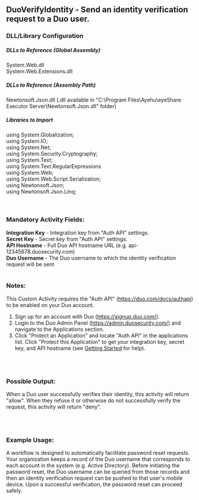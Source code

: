 ## DuoVerifyIdentity - Send an identity verification request to a Duo user.

### DLL/Library Configuration
##### DLLs to Reference (Global Assembly)
System.Web.dll </br>
System.Web.Extensions.dll </br>
##### DLLs to Reference (Assembly Path)
Newtonsoft.Json.dll (.dll available in "C:\Program Files\Ayehu\eyeShare Executor Server\Newtonsoft.Json.dll" folder)</br>
##### Libraries to Import
using System.Globalization; </br>
using System.IO; </br>
using System.Net; </br>
using System.Security.Cryptography; </br>
using System.Text; </br>
using System.Text.RegularExpressions </br>
using System.Web; </br>
using System.Web.Script.Serialization; </br>
using Newtonsoft.Json; </br>
using Newtonsoft.Json.Linq; </br>
 </br><br>


### Mandatory Activity Fields:
**Integration Key** - Integration key from "Auth API" settings.
<br>
**Secret Key** - Secret key from "Auth API" settings.
<br>
**API Hostname** - Full Duo API hostname URL (e.g. api-12345678.duosecurity.com)
<br>
**Duo Username**	- The Duo username to which the identity verification request will be sent
<br><br>



### Notes:
This Custom Activity requires the "Auth API" (https://duo.com/docs/authapi) to be enabled on your Duo account.
<br>
1. Sign up for an account with Duo (https://signup.duo.com/).
2. Login to the Duo Admin Panel (https://admin.duosecurity.com/) and navigate to the Applications section.
3. Click "Protect an Application" and locate "Auth API" in the applications list.  Click "Protect this Application" to get your integration key, secret key, and API hostname (see <a href="https://duo.com/docs/getting-started">Getting Started</a> for help).

<br><br>
### Possible Output:
When a Duo user successfully verifies their identity, this activity will return "allow".  When they refuse it or otherwise do not successfully verify the request, this activity will return "deny".

<br><br>
### Example Usage:
A workflow is designed to automatically facilitate password reset requests.  Your organization keeps a record of the Duo username that corresponds to each account in the system (e.g. Active Directory).  Before initiating the password reset, the Duo username can be queried from those records and then an identity verification request can be pushed to that user's mobile device.  Upon a successful verification, the password reset can proceed safely.
